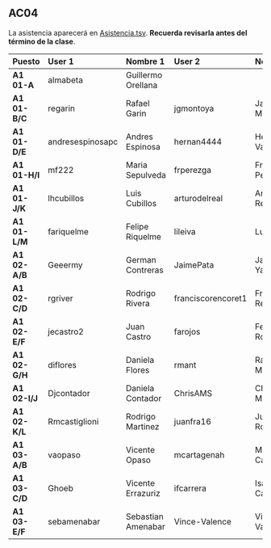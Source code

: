 ## AC04

La asistencia aparecerá en [Asistencia.tsv](Asistencia.tsv). **Recuerda revisarla antes del término de la clase**.

| Puesto | User 1 | Nombre 1 | User 2 | Nombre 2 |
|:-------|:-------|:---------|:-------|:---------|
| **A1 01-A** | almabeta | Guillermo Orellana |  |   |
| **A1 01-B/C** | regarin | Rafael Garin | jgmontoya | Javier Montoya |
| **A1 01-D/E** | andresespinosapc | Andres Espinosa | hernan4444 | Hernan Valdivieso |
| **A1 01-H/I** | mf222 | Maria Sepulveda | frperezga | Francisco Perez |
| **A1 01-J/K** | lhcubillos | Luis Cubillos | arturodelreal | Arturo Del Real |
| **A1 01-L/M** | fariquelme | Felipe Riquelme | lileiva | Luis Leiva |
| **A1 02-A/B** | Geeermy | German Contreras | JaimePata | Jaime Yanez |
| **A1 02-C/D** | rgriver | Rodrigo Rivera | franciscorencoret1 | Francisco Rencoret |
| **A1 02-E/F** | jecastro2 | Juan Castro | farojos | Felipe Rojos |
| **A1 02-G/H** | diflores | Daniela Flores | rmant | Raimundo Manterola |
| **A1 02-I/J** | Djcontador | Daniela Contador | ChrisAMS | Christian Melendez |
| **A1 02-K/L** | Rmcastiglioni | Rodrigo Martinez | juanfra16 | Juan Rojas |
| **A1 03-A/B** | vaopaso | Vicente Opaso | mcartagenah | Manuel Cartagena |
| **A1 03-C/D** | Ghoeb | Vicente Errazuriz | ifcarrera | Isaac Carrera |
| **A1 03-E/F** | sebamenabar | Sebastian Amenabar | Vince-Valence | Vicente Valencia |